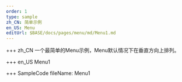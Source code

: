 ```yaml
--- 
order: 1
type: sample
zh_CN: 简单示例
en_US: Menu
editUrl: $BASE/docs/pages/menu/md/Menu1.md
---
```


+++ zh_CN
一个最简单的Menu示例，Menu默认情况下在垂直方向上排列。  

+++ en_US
Menu1

+++ SampleCode
fileName: Menu1
